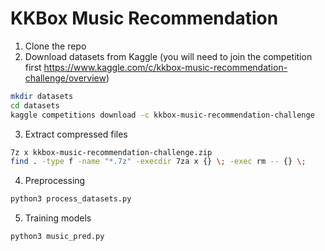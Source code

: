 # KKBox Music Recommendation

1. Clone the repo
2. Download datasets from Kaggle (you will need to join the competition first https://www.kaggle.com/c/kkbox-music-recommendation-challenge/overview)
```sh
mkdir datasets
cd datasets
kaggle competitions download -c kkbox-music-recommendation-challenge
```
3. Extract compressed files
```sh
7z x kkbox-music-recommendation-challenge.zip
find . -type f -name "*.7z" -execdir 7za x {} \; -exec rm -- {} \;
```
4. Preprocessing
```sh
python3 process_datasets.py
```
5. Training models
```sh
python3 music_pred.py
```


